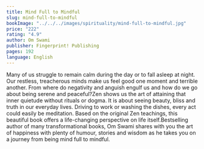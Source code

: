 ```yaml
---
title: Mind Full to Mindful
slug: mind-full-to-mindful
bookImage: "../../../images/spirituality/mind-full-to-mindful.jpg"
price: "222"
rating: "4.9"
author: Om Swami
publisher: Fingerprint! Publishing
pages: 192
language: English
---
```

Many of us struggle to remain calm during the day or to fall asleep at night. Our restless, treacherous minds make us feel good one moment and terrible another. From where do negativity and anguish engulf us and how do we go about being serene and peaceful?Zen shows us the art of attaining that inner quietude without rituals or dogma. It is about seeing beauty, bliss and truth in our everyday lives. Driving to work or washing the dishes, every act could easily be meditation. Based on the original Zen teachings, this beautiful book offers a life-changing perspective on life itself.Bestselling author of many transformational books, Om Swami shares with you the art of happiness with plenty of humour, stories and wisdom as he takes you on a journey from being mind full to mindful.
<br/>
<br/>